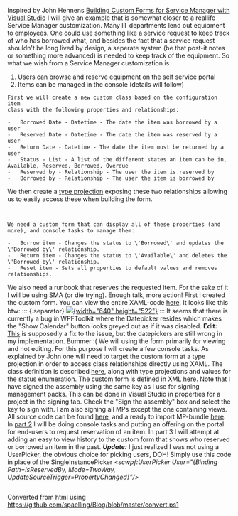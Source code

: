 ﻿Inspired by John Hennens [Building Custom Forms for Service Manager with
Visual
Studio](http://www.concurrency.com/blog/building-custom-forms-for-service-manager-with-visual-studio/) I
will give an example that is somewhat closer to a reallife Service
Manager customization. Many IT departments lend out equipment to
employees. One could use something like a service request to keep track
of who has borrowed what, and besides the fact that a service request
shouldn\'t be long lived by design, a seperate system (be that post-it
notes or something more advanced) is needed to keep track of the
equipment. So what we wish from a Service Manager customization is

1.  Users can browse and reserve equipment on the self service portal
2.  Items can be managed in the console (details will follow)
```
First we will create a new custom class based on the configuration item
class with the following properties and relationships:
```
```
-   Borrowed Date - Datetime - The date the item was borrowed by a user
-   Reserved Date - Datetime - The date the item was reserved by a user
-   Return Date - Datetime - The date the item must be returned by a
user
-   Status - List - A list of the different states an item can be in,
Available, Reserved, Borrowed, Overdue
-   Reserved by - Relationship - The user the item is reserved by
-   Borrowed by - Relationship - The user the item is borrowed by
```
We then create a [type
projection](http://codebeaver.blogspot.dk/2014/04/nested-type-projections-in-scsm-review.html) exposing
these two relationships allowing us to easily access these when building
the form.
```
```
```
```
```
We need a custom form that can display all of these properties (and
more), and console tasks to manage them:
```
```
-   Borrow item - Changes the status to \'Borrowed\' and updates the
\'Borrowed by\' relationship.
-   Return item - Changes the status to \'Available\' and deletes the
\'Borrowed by\' relationship.
-   Reset item - Sets all properties to default values and removes
relationships.
```
We also need a runbook that reserves the requested item. For the sake of
it I will be using SMA (or die trying).
Enough talk, more action! First I created the custom form. You can view
the entire XAML-code [here](http://pastebin.com/wejAntMs).
It looks like this btw:
::: {.separator}
[![](//1.bp.blogspot.com/-5FRUp3B1x9Q/U3H70qV8a0I/AAAAAAAAC6M/6NMQpIXy5JM/s1600/Form1.PNG){width="640"
height="522"}](//1.bp.blogspot.com/-5FRUp3B1x9Q/U3H70qV8a0I/AAAAAAAAC6M/6NMQpIXy5JM/s1600/Form1.PNG)
:::
It seems that there is currently a bug in WPFToolkit where the
Datepicker resides which makes the \"Show Calendar\" button looks greyed
out as if it was disabled.
**Edit:**
[This](http://www.concurrency.com/blog/show-calendar-button-in-custom-service-manager-forms/)
is supposedly a fix to the issue, but the datepickers are still wrong in
my implementation. Bummer :(
We will using the form primarily for viewing and not editing. For this
purpose I will create a few console tasks.
As explained by John one will need to target the custom form at a type
projection in order to access class relationships directly using XAML.
The class definition is described [here](http://pastebin.com/uEBUbnY7),
along with type projections and values for the status enumeration.
The custom form is defined in XML [here](http://pastebin.com/YPgz8Fze).
Note that I have signed the assembly using the same key as I use for
signing management packs. This can be done in Visual Studio in
properties for a project in the signing tab. Check the \"Sign the
assembly\" box and select the key to sign with. I am also signing all
MPs except the one containing views.
All source code can be found [here](http://filebin.ca/1MUFsIOOJ7Rp), and
a ready to import MP-bundle [here](http://filebin.ca/1MUE8tPEKoVM).
In [part
2](http://codebeaver.blogspot.dk/2014/05/lend-out-it-equipment-in-service_30.html)
I will be doing console tasks and putting an offering on the portal for
end-users to request reservation of an item. In part 3 I will attempt at
adding an easy to view history to the custom form that shows who
reserved or borrowed an item in the past.
***Update:***
I just realized I was not using a UserPicker, the obvious choice for
picking users, DOH! Simply use this code in place of the
SingleInstancePicker
*\<scwpf:UserPicker User=\"{Binding Path=IsReservedBy, Mode=TwoWay,
UpdateSourceTrigger=PropertyChanged}\"/\>*
```
```

Converted from html using https://github.com/spaelling/Blog/blob/master/convert.ps1 

